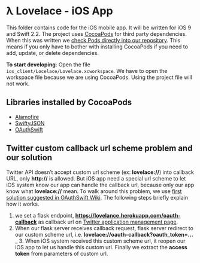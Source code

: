 # λ Lovelace - iOS App

This folder contains code for the iOS mobile app. It will be written for iOS 9 and Swift 2.2. The project uses [CocoaPods][7] for third party dependencies. When this was written we [check Pods directly into our repository][6]. This means if you only have to bother with installing CocoaPods if you need to add, update, or delete dependencies.

**To start developing**: Open the file `ios_client/Locelace/Lovelace.xcworkspace`. We have to open the workspace file because we are using CocoaPods. Using the project file will not work.

## Libraries installed by CocoaPods

- [Alamofire][1]
- [SwiftyJSON][2]
- [OAuthSwift][3]

## Twitter custom callback url scheme problem and our solution
Twitter API doesn’t accept custom url scheme (ex: **lovelace://**) into callback URL, only **http://** is allowed. But iOS app need a special url scheme to let iOS system know our app can handle the callback url, because only our app know what **lovelace://** mean.
To walk around this problem, we use [first solution suggested in OAuthSwift Wiki][4]. The following steps briefly explain how it works.

1. we set a flask endpoint, **https://lovelance.herokuapp.com/oauth-callback** as callback url on [Twitter application management page][5].
2. When our flask server receives callback request, flask server redirect to our custom scheme url, i.e. **lovelace://oauth-callback?oauth_token=…**_ 3. When iOS system received this custom scheme url, it reopen our iOS app to let us handle this custom url. Finally we extract the **access token** from parameters of custom url.

[1]:	https://github.com/Alamofire/Alamofire
[2]:	https://github.com/SwiftyJSON/SwiftyJSON
[3]:	https://github.com/OAuthSwift/OAuthSwift
[4]:	https://github.com/OAuthSwift/OAuthSwift/wiki/API-with-only-HTTP-scheme-into-callback-URL
[5]:	https://apps.twitter.com/
[6]:	https://guides.cocoapods.org/using/using-cocoapods.html#should-i-check-the-pods-directory-into-source-control
[7]:	https://cocoapods.org/
